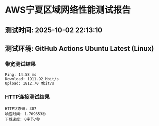 # AWS宁夏区域网络性能测试报告
## 测试时间: 2025-10-02 22:13:10
## 测试环境: GitHub Actions Ubuntu Latest (Linux)

### 带宽测试结果
```
Ping: 14.58 ms
Download: 1911.92 Mbit/s
Upload: 1812.70 Mbit/s
```

### HTTP连接测试结果
```
HTTP状态码: 307
响应时间: 1.709653秒
下载速度: 0字节/秒
```

